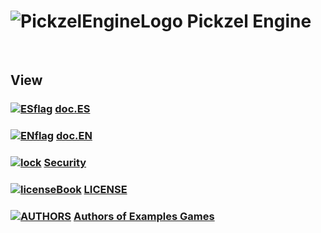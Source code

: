 # ![PickzelEngineLogo](https://i.imgur.com/cDEs2UC.png) Pickzel Engine

<br>

## View
###  [![ESflag](https://i.imgur.com/8r1OfpD.png)](README-ES.md)  [**doc.ES**](README-ES.md) 
###  [![ENflag](https://i.imgur.com/qTIPZ8c.png)](README-EN.md)  [**doc.EN**](README-EN.md)
###  [![lock](https://i.imgur.com/MYg4PFL.png)](SECURITY.md)  [**Security**](SECURITY.md)
###  [![licenseBook](https://i.imgur.com/fu8xXZa.png)](LICENSE)  [**LICENSE**](LICENSE)
###  [![AUTHORS](https://i.imgur.com/CWeiQM7.png)](examples/authors.md)  [**Authors of Examples Games**](examples/authors.md)
